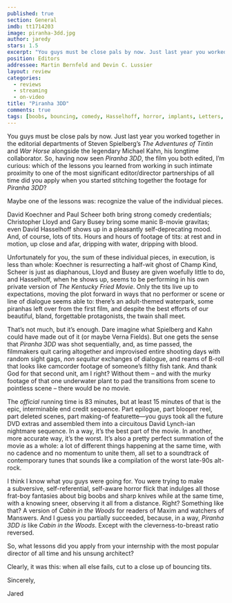 ```yaml
---
published: true
section: General
imdb: tt1714203
image: piranha-3dd.jpg
author: jaredy
stars: 1.5
excerpt: "You guys must be close pals by now. Just last year you worked together in the editorial departments of Steven Spielberg&rsquo;s <em>The Adventures of Tintin</em> and <em>War Horse</em> alongside the legendary Michael Kahn, his longtime collaborator. So, having now seen<em> Piranha 3DD</em>, the film you both edited, I&rsquo;m curious: which of the lessons you learned from working in such intimate proximity to one of the most significant editor/director partnerships of all time did you apply when you started stitching together the footage for <em>Piranha 3DD</em>?"
position: Editors
addressee: Martin Bernfeld and Devin C. Lussier
layout: review
categories:
  - reviews
  - streaming
  - on-video
title: "Piranha 3DD"
comments: true
tags: [boobs, bouncing, comedy, Hasselhoff, horror, implants, Letters, lifeguards, netflix.ca, piranha, strippers, tits]
---
```

<p>You guys must be close pals by now. Just last year you worked together in the editorial departments of Steven Spielberg&rsquo;s <em>The Adventures of Tintin</em> and <em>War Horse</em> alongside the legendary Michael Kahn, his longtime collaborator. So, having now seen<em> Piranha 3DD</em>, the film you both edited, I&rsquo;m curious: which of the lessons you learned from working in such intimate proximity to one of the most significant editor/director partnerships of all time did you apply when you started stitching together the footage for <em>Piranha 3DD</em>?</p>
<p>Maybe one of the lessons was: recognize the value of the individual pieces.</p>
<p>David Koechner and Paul Scheer both bring strong comedy credentials; Christopher Lloyd and Gary Busey bring some manic B-movie gravitas; even David Hasselhoff shows up in a pleasantly self-deprecating mood. And, of course, lots of tits. Hours and hours of footage of tits: at rest and in motion, up close and afar, dripping with water, dripping with blood.</p>
<p>Unfortunately for you, the sum of these individual pieces, in execution, is less than whole: Koechner is resurrecting a half-wit ghost of Champ Kind, Scheer is just as diaphanous, Lloyd and Busey are given woefully little to do, and Hasselhoff, when he shows up, seems to be performing in his own private version of <em>The</em> <em>Kentucky Fried Movie</em>. Only the tits live up to expectations, moving the plot forward in ways that no performer or scene or line of dialogue seems able to: there&rsquo;s an adult-themed waterpark, some piranhas left over from the first film, and despite the best efforts of our beautiful, bland, forgettable protagonists, the twain shall meet.</p>
<p>That&rsquo;s not much, but it&rsquo;s enough. Dare imagine what Spielberg and Kahn could have made out of it (or maybe Verna Fields). But one gets the sense that <em>Piranha 3DD</em> was shot sequentially, and, as time passed, the filmmakers quit caring altogether and improvised entire shooting days with random sight gags, <em>non sequitur</em> exchanges of dialogue, and reams of B-roll that looks like camcorder footage of someone&rsquo;s filthy fish tank. And thank God for that second unit, am I right? Without them &ndash; and with the murky footage of that one underwater plant to pad the transitions from scene to pointless scene &ndash; there would be no movie.</p>
<p>The <em>official</em> running time is 83 minutes, but at least 15 minutes of that is the epic, interminable end credit sequence. Part epilogue, part blooper reel, part deleted scenes, part making-of featurette&mdash;you guys took all the future DVD extras and assembled them into a circuitous David Lynch-ian nightmare sequence. In a way, it&rsquo;s the best part of the movie. In another, more accurate way, it&rsquo;s the worst. It&rsquo;s also a pretty perfect summation of the movie as a whole: a lot of different things happening at the same time, with no cadence and no momentum to unite them, all set to a soundtrack of contemporary tunes that sounds like a compilation of the worst late-90s alt-rock.</p>
<p>I think I know what you guys were going for. You were trying to make a&nbsp;subversive, self-referential, self-aware horror flick that indulges all those frat-boy fantasies about big boobs and sharp knives while at the same time, with a knowing sneer, observing it all from a distance. Right? Something like that? A version of <em>Cabin in the Woods</em> for readers of Maxim and watchers of Manswers. And I guess you partially succeeded, because, in a way, <em>Piranha 3DD</em> <em>is</em> like <em>Cabin in the Woods</em>. Except with the cleverness-to-breast ratio reversed.</p>
<p>So, what lessons did you apply from your internship with the most popular director of all time and his unsung architect?</p>
<p>Clearly, it was this: when all else fails, cut to a close up of bouncing tits.</p>
<p>Sincerely,</p>
<p>Jared&nbsp;</p>
